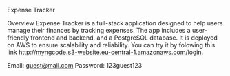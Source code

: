 Expense Tracker

Overview
Expense Tracker is a full-stack application designed to help users manage their finances by tracking expenses. The app includes a user-friendly frontend and backend, and a PostgreSQL database. 
It is deployed on AWS to ensure scalability and reliability. You can try it by folowing this link http://myngcode.s3-website.eu-central-1.amazonaws.com/login.

Email: guest@mail.com
Password: 123guest123

